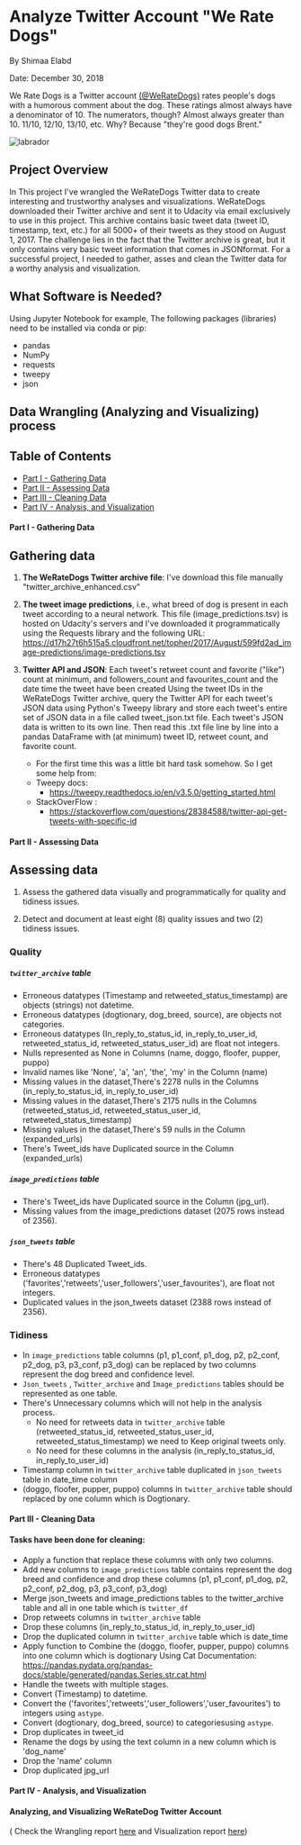 # Analyze Twitter Account "We Rate Dogs" 

By Shimaa Elabd

Date: December 30, 2018


We Rate Dogs is a Twitter account [(@WeRateDogs)](https://twitter.com/dog_rates) rates people's dogs with a humorous
comment about the dog. These ratings almost always have a denominator of 10. The
numerators, though? Almost always greater than 10. 11/10, 12/10, 13/10, etc. Why? Because
"they're good dogs Brent." 

![labrador](https://user-images.githubusercontent.com/25883512/50638692-60b47c80-0f67-11e9-9338-91c79d8a380a.jpg)


## Project Overview

In This project I've wrangled the WeRateDogs Twitter data to create interesting and trustworthy analyses and visualizations.
WeRateDogs downloaded their Twitter archive and sent it to Udacity via email exclusively to use in this project.
This archive contains basic tweet data (tweet ID, timestamp, text, etc.) for all 5000+ of their tweets as they stood on August 1, 2017.
The challenge lies in the fact that the Twitter archive is great, but it only contains very basic tweet information that comes in JSONformat. For a successful project,
I needed to gather, asses and clean the Twitter data for a worthy analysis and visualization.

## What Software is Needed?

Using Jupyter Notebook for example, The following packages (libraries) need to be installed via conda or pip:

- pandas
- NumPy
- requests
- tweepy
- json

## Data Wrangling (Analyzing and Visualizing) process


## Table of Contents
- [Part I - Gathering Data](#Gathering)
- [Part II - Assessing Data](#Assessing)
- [Part III - Cleaning Data](#Cleaning)
- [Part IV - Analysis, and Visualization](#AV)




<a id='Gathering'></a>
#### Part I - Gathering Data

## Gathering data

1. **The WeRateDogs Twitter archive file**: I've download this file manually "twitter_archive_enhanced.csv"


2. **The tweet image predictions**, i.e., what breed of dog is present in each tweet according to a neural network. This file (image_predictions.tsv) is hosted on Udacity's servers and I've downloaded it programmatically using the Requests library and the following URL: https://d17h27t6h515a5.cloudfront.net/topher/2017/August/599fd2ad_image-predictions/image-predictions.tsv


3. **Twitter API and JSON**: Each tweet's retweet count and favorite ("like") count at minimum, and followers_count and favourites_count and the date time the tweet have been created Using the tweet IDs in the WeRateDogs Twitter archive, query the Twitter API for each tweet's JSON data using Python's Tweepy library and store each tweet's entire set of JSON data in a file called tweet_json.txt file. Each tweet's JSON data is written to its own line. Then read this .txt file line by line into a pandas DataFrame with (at minimum) tweet ID, retweet count, and favorite count. 

    - For the first time this was a little bit hard task somehow. So I get some help from:
    - Tweepy docs:
        - https://tweepy.readthedocs.io/en/v3.5.0/getting_started.html
    - StackOverFlow :
        - https://stackoverflow.com/questions/28384588/twitter-api-get-tweets-with-specific-id
        

<a id='Assessing'></a>
#### Part II - Assessing Data

## Assessing data

1. Assess the gathered data visually and programmatically for quality and tidiness issues.


2. Detect and document at least eight (8) quality issues and two (2) tidiness issues.
        
        
### Quality
##### `twitter_archive` table
- Erroneous datatypes (Timestamp and retweeted_status_timestamp) are objects (strings) not datetime.
- Erroneous datatypes (dogtionary, dog_breed, source), are objects not categories.
- Erroneous datatypes (In_reply_to_status_id, in_reply_to_user_id, retweeted_status_id, retweeted_status_user_id) are float not integers.
- Nulls represented as None in Columns (name, doggo, floofer, pupper, puppo) 
- Invalid names like 'None', 'a', 'an', 'the', 'my' in the Column (name)
- Missing values in the dataset,There's 2278 nulls in the Columns (in_reply_to_status_id, in_reply_to_user_id)
- Missing values in the dataset,There's 2175 nulls in the Columns (retweeted_status_id, retweeted_status_user_id, retweeted_status_timestamp)
- Missing values in the dataset,There's 59 nulls in the Column (expanded_urls)
- There's Tweet_ids have Duplicated source in the Column (expanded_urls)

##### `image_predictions` table
- There's Tweet_ids have Duplicated source in the Column (jpg_url).
- Missing values from the image_predictions dataset (2075 rows instead of 2356).

##### `json_tweets` table
- There's 48 Duplicated Tweet_ids.
- Erroneous datatypes ('favorites','retweets','user_followers','user_favourites'), are float not integers.
- Duplicated values in the json_tweets dataset (2388 rows instead of 2356).


### Tidiness
- In `image_predictions` table columns (p1, p1_conf, p1_dog, p2, p2_conf, p2_dog, p3, p3_conf, p3_dog) can be replaced by two columns represent the dog breed and confidence level.
- `Json_tweets` , `Twitter_archive` and `Image_predictions` tables should be represented as one table.
- There's Unnecessary columns which will not help in the analysis process.
    - No need for retweets data in `twitter_archive` table (retweeted_status_id, retweeted_status_user_id, retweeted_status_timestamp) we need to Keep original tweets only.
    - No need for these columns in the analysis (in_reply_to_status_id, in_reply_to_user_id)
- Timestamp column in `twitter_archive` table duplicated in `json_tweets` table in date_time column    
- (doggo, floofer, pupper, puppo) columns in `twitter_archive` table should replaced by one column which is Dogtionary.


<a id='Cleaning'></a>
#### Part III - Cleaning Data

#### Tasks have been done for cleaning:

- Apply a function that replace these columns with only two columns. 
- Add new columns to `image_predictions` table contains represent the dog breed and confidence and drop these columns (p1, p1_conf, p1_dog, p2, p2_conf, p2_dog, p3, p3_conf, p3_dog)
- Merge json_tweets and image_predictions tables to the twitter_archive table and all in one table which is `twitter_df`
- Drop retweets columns in `twitter_archive` table
- Drop these columns (in_reply_to_status_id, in_reply_to_user_id)
- Drop the duplicated column in `twitter_archive` table which is date_time
- Apply function to Combine the (doggo, floofer, pupper, puppo) columns into one column which is dogtionary Using Cat Documentation: https://pandas.pydata.org/pandas-docs/stable/generated/pandas.Series.str.cat.html
- Handle the tweets with multiple stages.
- Convert (Timestamp) to datetime.
- Convert the ('favorites','retweets','user_followers','user_favourites') to integers using `astype`.
- Convert (dogtionary, dog_breed, source) to categoriesusing `astype`.
- Drop duplicates in tweet_id
- Rename the dogs by using the text column in a new column which is 'dog_name'
- Drop the 'name' column
- Drop duplicated jpg_url

<a id='AV'></a>
#### Part IV - Analysis, and Visualization

#### Analyzing, and Visualizing WeRateDog Twitter Account

( Check the Wrangling report [here](https://github.com/ShimaaElabd/Analyze-Twitter-Account/blob/master/Reports/Wrangle_Report.html) and Visualization report [here](https://github.com/ShimaaElabd/Analyze-Twitter-Account/blob/master/Reports/Act_Report.pdf))

